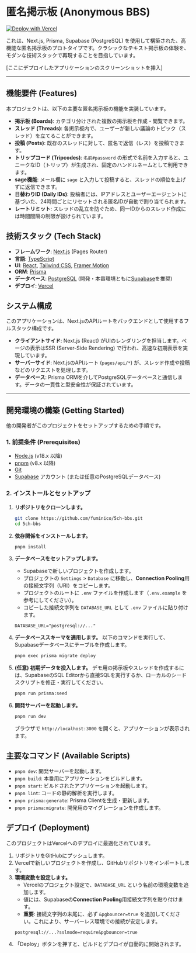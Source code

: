 # 匿名掲示板 (Anonymous BBS)

[![Deploy with Vercel](https://vercel.com/button)](https://vercel.com/new/clone?repository-url=https%3A%2F%2Fgithub.com%2Ffuminico%2F5ch-bbs)

これは、Next.js, Prisma, Supabase (PostgreSQL) を使用して構築された、高機能な匿名掲示板のプロトタイプです。クラシックなテキスト掲示板の体験を、モダンな技術スタックで再現することを目指しています。

[ここにデプロイしたアプリケーションのスクリーンショットを挿入]

---

## 機能要件 (Features)

本プロジェクトは、以下の主要な匿名掲示板の機能を実装しています。

-   **掲示板 (Boards)**: カテゴリ分けされた複数の掲示板を作成・閲覧できます。
-   **スレッド (Threads)**: 各掲示板内で、ユーザーが新しい議論のトピック（スレッド）を立てることができます。
-   **投稿 (Posts)**: 既存のスレッドに対して、匿名で返信（レス）を投稿できます。
-   **トリップコード (Tripcodes)**: `名前#password` の形式で名前を入力すると、ユニークなID（トリップ）が生成され、固定のハンドルネームとして利用できます。
-   **sage機能**: メール欄に `sage` と入力して投稿すると、スレッドの順位を上げずに返信できます。
-   **日替わりID (Daily IDs)**: 投稿者には、IPアドレスとユーザーエージェントに基づいた、24時間ごとにリセットされる匿名IDが自動で割り当てられます。
-   **レートリミット**: スレッドの乱立を防ぐため、同一IDからのスレッド作成には時間間隔の制限が設けられています。

## 技術スタック (Tech Stack)

-   **フレームワーク**: [Next.js](https://nextjs.org/) (Pages Router)
-   **言語**: [TypeScript](https://www.typescriptlang.org/)
-   **UI**: [React](https://reactjs.org/), [Tailwind CSS](https://tailwindcss.com/), [Framer Motion](https://www.framer.com/motion/)
-   **ORM**: [Prisma](https://www.prisma.io/)
-   **データベース**: [PostgreSQL](https://www.postgresql.org/) (開発・本番環境ともに[Supabase](https://supabase.com/)を推奨)
-   **デプロイ**: [Vercel](https://vercel.com/)

## システム構成

このアプリケーションは、Next.jsのAPIルートをバックエンドとして使用するフルスタック構成です。

-   **クライアントサイド**: Next.js (React) がUIのレンダリングを担当します。ページの表示はSSR (Server-Side Rendering) で行われ、高速な初期表示を実現しています。
-   **サーバーサイド**: Next.jsのAPIルート (`pages/api/*`) が、スレッド作成や投稿などのリクエストを処理します。
-   **データベース**: Prisma ORMを介してPostgreSQLデータベースと通信します。データの一貫性と型安全性が保証されています。

---

## 開発環境の構築 (Getting Started)

他の開発者がこのプロジェクトをセットアップするための手順です。

### 1. 前提条件 (Prerequisites)

-   [Node.js](https://nodejs.org/en/) (v18.x 以降)
-   [pnpm](https://pnpm.io/installation) (v8.x 以降)
-   [Git](https://git-scm.com/)
-   [Supabase](https://supabase.com/) アカウント (または任意のPostgreSQLデータベース)

### 2. インストールとセットアップ

1.  **リポジトリをクローンします。**
    ```bash
    git clone https://github.com/fuminico/5ch-bbs.git
    cd 5ch-bbs
    ```

2.  **依存関係をインストールします。**
    ```bash
    pnpm install
    ```

3.  **データベースをセットアップします。**
    -   Supabaseで新しいプロジェクトを作成します。
    -   プロジェクトの `Settings` > `Database` に移動し、**Connection Pooling**用の接続文字列（URI）をコピーします。
    -   プロジェクトのルートに `.env` ファイルを作成します（`.env.example` を参考にしてください）。
    -   コピーした接続文字列を `DATABASE_URL` として `.env` ファイルに貼り付けます。
      ```.env
      DATABASE_URL="postgresql://..."
      ```

4.  **データベーススキーマを適用します。**
    以下のコマンドを実行して、Supabaseデータベースにテーブルを作成します。
    ```bash
    pnpm exec prisma migrate deploy
    ```

5.  **(任意) 初期データを投入します。**
    デモ用の掲示板やスレッドを作成するには、SupabaseのSQL Editorから直接SQLを実行するか、ローカルのシードスクリプトを修正・実行してください。
    ```bash
    pnpm run prisma:seed
    ```

6.  **開発サーバーを起動します。**
    ```bash
    pnpm run dev
    ```
    ブラウザで `http://localhost:3000` を開くと、アプリケーションが表示されます。

## 主要なコマンド (Available Scripts)

-   `pnpm dev`: 開発サーバーを起動します。
-   `pnpm build`: 本番用にアプリケーションをビルドします。
-   `pnpm start`: ビルドされたアプリケーションを起動します。
-   `pnpm lint`: コードの静的解析を実行します。
-   `pnpm prisma:generate`: Prisma Clientを生成・更新します。
-   `pnpm prisma:migrate`: 開発用のマイグレーションを作成します。

## デプロイ (Deployment)

このプロジェクトはVercelへのデプロイに最適化されています。

1.  リポジトリをGitHubにプッシュします。
2.  Vercelで新しいプロジェクトを作成し、GitHubリポジトリをインポートします。
3.  **環境変数を設定します。**
    -   Vercelのプロジェクト設定で、`DATABASE_URL` という名前の環境変数を追加します。
    -   値には、Supabaseの**Connection Pooling**用接続文字列を貼り付けます。
    -   **重要**: 接続文字列の末尾に、必ず `&pgbouncer=true` を追加してください。これにより、サーバーレス環境での接続が安定します。
      ```
      postgresql://...?sslmode=require&pgbouncer=true
      ```
4.  「Deploy」ボタンを押すと、ビルドとデプロイが自動的に開始されます。
